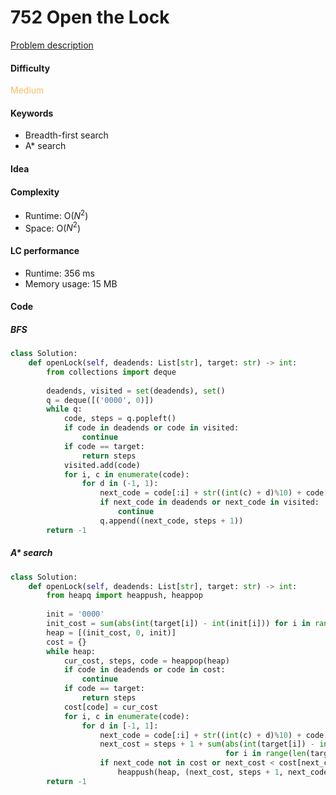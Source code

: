 752 Open the Lock
=======================
[Problem description](https://leetcode.com/problems/open-the-lock/)

#### Difficulty
<span style="color:#FABC60">Medium</span>

#### Keywords
- Breadth-first search
- A* search

#### Idea


#### Complexity
- Runtime: O($N^2$)
- Space: O($N^2$)
  
#### LC performance
- Runtime: 356 ms
- Memory usage: 15 MB

#### Code
##### BFS
```python
class Solution:
    def openLock(self, deadends: List[str], target: str) -> int:
        from collections import deque
        
        deadends, visited = set(deadends), set()
        q = deque([('0000', 0)])
        while q:
            code, steps = q.popleft()
            if code in deadends or code in visited:
                continue
            if code == target:
                return steps
            visited.add(code)
            for i, c in enumerate(code):
                for d in (-1, 1):
                    next_code = code[:i] + str((int(c) + d)%10) + code[i + 1:]
                    if next_code in deadends or next_code in visited:
                        continue
                    q.append((next_code, steps + 1))
        return -1
```

##### A* search
```python
class Solution:
    def openLock(self, deadends: List[str], target: str) -> int:
        from heapq import heappush, heappop
        
        init = '0000'
        init_cost = sum(abs(int(target[i]) - int(init[i])) for i in range(len(target)))
        heap = [(init_cost, 0, init)]
        cost = {}
        while heap:
            cur_cost, steps, code = heappop(heap)
            if code in deadends or code in cost:
                continue
            if code == target:
                return steps
            cost[code] = cur_cost
            for i, c in enumerate(code):
                for d in [-1, 1]:
                    next_code = code[:i] + str((int(c) + d)%10) + code[i + 1:]
                    next_cost = steps + 1 + sum(abs(int(target[i]) - int(next_code[i])) 
                                                for i in range(len(target)))
                    if next_code not in cost or next_cost < cost[next_code]:
                        heappush(heap, (next_cost, steps + 1, next_code))
        return -1
```
